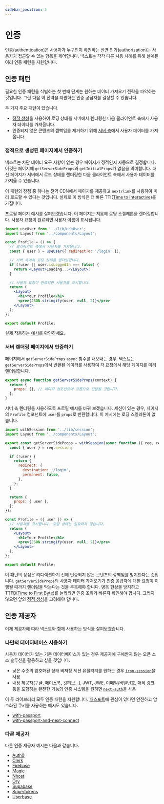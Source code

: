 ```yaml
---
sidebar_position: 5
---
```


# 인증

인증(authentication)은 사용자가 누구인지 확인하는 반면 인가(authorization)는 사용자가 접근할 수 있는 항목을 제어합니다. 넥스트는 각각 다른 사용 사례를 위해 설계된 여러 인증 패턴을 지원합니다.

## 인증 패턴

필요한 인증 패턴을 식별하는 첫 번째 단계는 원하는 데이터 가져오기 전략을 파악하는 것입니다. 그런 다음 이 전략을 지원하는 인증 공급자를 결정할 수 있습니다.

두 가지 주요 패턴이 있습니다.

- [정적 생성](./basic-features/pages.md#정적-생성)을 사용하여 로딩 상태를 서버에서 렌더링한 다음 클라이언트 측에서 사용자 데이터를 가져옵니다.
- 인증되지 않은 콘텐츠의 깜빡임를 제거하기 위해 [서버 측](./basic-features/pages.md#ssr)에서 사용자 데이터를 가져옵니다.

### 정적으로 생성된 페이지에서 인증하기

넥스트는 차단 데이터 요구 사항이 없는 경우 페이지가 정적인지 자동으로 결정합니다. 이것은 페이지에 `getServerSideProps`와 `getInitialProps`가 없음을 의미합니다. 대신 페이지가 서버에서 로드 상태를 렌더링한 다음 클라이언트 측에서 사용자 데이터를 가져올 수 있습니다.

이 패턴의 장점 중 하나는 전역 CDN에서 페이지를 제공하고 `next/link`를 사용하여 미리 로드할 수 있다는 것입니다. 실제로 이 방식은 더 빠른 TTI([Time to Interactive](https://web.dev/interactive/))를 가집니다.

프로필 페이지 예시를 살펴보겠습니다. 이 페이지는 처음에 로딩 스켈레톤을 렌더링합니다. 사용자 요청이 완료되면 사용자 이름이 표시됩니다.

```jsx title="pages/profile.js"
import useUser from '../lib/useUser';
import Layout from '../components/Layout';

const Profile = () => {
  // 클라이언트 측에서 사용자를 가져옵니다.
  const { user } = useUser({ redirectTo: '/login' });

  // 서버 측에서 로딩 상태를 렌더링합니다.
  if (!user || user.isLoggedIn === false) {
    return <Layout>Loading...</Layout>;
  }

  // 사용자 요청이 완료되면 사용자를 표시합니다.
  return (
    <Layout>
      <h1>Your Profile</h1>
      <pre>{JSON.stringify(user, null, 2)}</pre>
    </Layout>
  );
};

export default Profile;
```

실제 작동하는 [예시](https://iron-session-example.vercel.app/)를 확인하세요.

### 서버 렌더링 페이지에서 인증하기

페이지에서 `getServerSideProps` `async` 함수를 내보내는 경우, 넥스트는 `getServerSideProps`에서 반환된 데이터를 사용하여 각 요청에서 해당 페이지를 미리 렌더링합니다.

```jsx
export async function getServerSideProps(context) {
  return {
    props: {}, // 페이지 컴포넌트에 프롭으로 전달될 것입니다.
  };
}
```

서버 측 렌더링을 사용하도록 프로필 예시를 바꿔 보겠습니다. 세션이 있는 경우, 페이지의 `Profile` 컴포넌트에 `user`를 `props`로 반환합니다. 이 예시에는 로딩 스켈레톤이 없습니다.

```jsx title="pages/profile.js"
import withSession from '../lib/session';
import Layout from '../components/Layout';

export const getServerSideProps = withSession(async function ({ req, res }) {
  const { user } = req.session;

  if (!user) {
    return {
      redirect: {
        destination: '/login',
        permanent: false,
      },
    };
  }

  return {
    props: { user },
  };
});

const Profile = ({ user }) => {
  // 사용자를 표시합니다. 로딩 상태는 필요하지 않습니다.
  return (
    <Layout>
      <h1>Your Profile</h1>
      <pre>{JSON.stringify(user, null, 2)}</pre>
    </Layout>
  );
};

export default Profile;
```

이 패턴의 장점은 리디렉션하기 전에 인증되지 않은 콘텐츠의 깜빡임를 방지한다는 것입니다. `getServerSideProps`의 사용자 데이터 가져오기가 인증 공급자에 대한 요청이 이행될 때까지 렌더링을 막는다는 것을 주목해야 합니다. 병목 현상을 방지하고 TTFB([Time to First Byte](https://web.dev/time-to-first-byte/))를 늘리려면 인증 조회가 빠른지 확인해야 합니다. 그러지 않으면 앞의 [정적 생성](#정적으로-생성된-페이지에서-인증하기)을 고려해야 합니다.

## 인증 제공자

이제 제공자에 따라 넥스트와 함께 사용하는 방식을 살펴보겠습니다.

### 나만의 데이터베이스 사용하기

사용자 데이터가 있는 기존 데이터베이스가 있는 경우 제공자에 구애받지 않는 오픈 소스 솔루션을 활용하고 싶을 것입니다.

- 낮은 수준의 암호화된 상태 비저장 세션 유틸리티를 원하는 경우 [`iron-session`](https://github.com/vercel/next.js/tree/canary/examples/with-iron-session)을 사용
- 내장 제공자(구글, 페이스북, 깃허브...), JWT, JWE, 이메일/비밀번호, 매직 링크 등을 포함하는 완전한 기능의 인증 시스템을 원하면 [`next-auth`](https://github.com/nextauthjs/next-auth-example)을 사용

이 두 라이브러리 모두 인증 패턴을 지원합니다. [패스포트](http://www.passportjs.org/)에 관심이 있다면 안전하고 암호화된 쿠키를 사용하는 예시도 있습니다.

- [with-passport](https://github.com/vercel/next.js/tree/canary/examples/with-passport)
- [with-passport-and-next-connect](https://github.com/vercel/next.js/tree/canary/examples/with-passport-and-next-connect)

### 다른 제공자

다른 인증 제공자 예시는 다음과 같습니다.

- [Auth0](https://github.com/vercel/next.js/tree/canary/examples/auth0)
- [Clerk](https://github.com/vercel/next.js/tree/canary/examples/with-clerk)
- [Firebase](https://github.com/vercel/next.js/tree/canary/examples/with-firebase-authentication)
- [Magic](https://github.com/vercel/next.js/tree/canary/examples/with-magic)
- [Nhost](https://github.com/vercel/next.js/tree/canary/examples/with-nhost-auth-realtime-graphql)
- [Ory](https://github.com/vercel/examples/tree/main/solutions/auth-with-ory)
- [Supabase](https://github.com/vercel/next.js/tree/canary/examples/with-supabase-auth-realtime-db)
- [Supertokens](https://github.com/vercel/next.js/tree/canary/examples/with-supertokens)
- [Userbase](https://github.com/vercel/next.js/tree/canary/examples/with-userbase)
